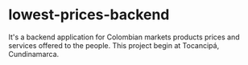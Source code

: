 # lowest-prices-backend
It's a backend application for Colombian markets products prices and services offered to the people. This project begin at Tocancipá, Cundinamarca.
